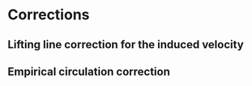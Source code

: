 # Corrections

## Lifting line correction for the induced velocity

## Empirical circulation correction
